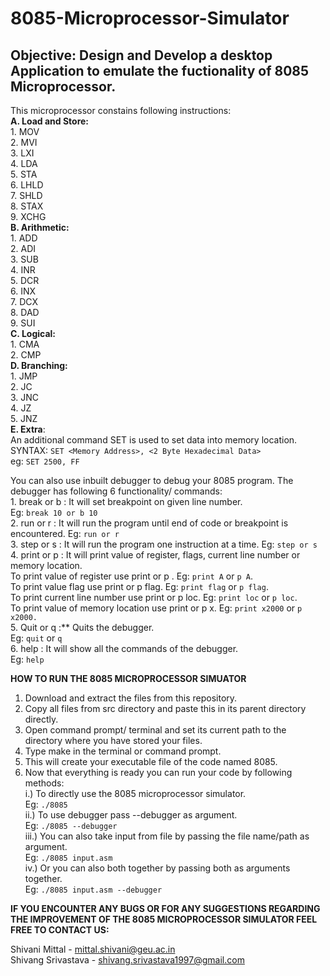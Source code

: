 # 8085-Microprocessor-Simulator

## Objective: Design and Develop a desktop Application to emulate the fuctionality of 8085 Microprocessor.  

This microprocessor constains following instructions:<br/>
**A. Load and Store:**<br />
    1. MOV<br/>
    2. MVI<br/>
    3. LXI<br/>
    4. LDA<br/>
    5. STA<br/>
    6. LHLD<br/>
    7. SHLD<br/>
    8. STAX<br/>
    9. XCHG<br/>
**B. Arithmetic:**<br/>
    1. ADD<br/>
    2. ADI<br/>
    3. SUB<br/>
    4. INR<br/>
    5. DCR<br/>
    6. INX<br/>
    7. DCX<br/>
    8. DAD<br/>
    9. SUI<br/>
**C. Logical:**<br/>
    1. CMA<br/>
    2. CMP<br/>
**D. Branching:**<br/>
    1. JMP<br/>
    2. JC<br/>
    3. JNC<br/>
    4. JZ<br/>
    5. JNZ<br />
**E. Extra**:<br/>
	  An additional command SET is used to set data into memory location.<br/>
  	SYNTAX:	`SET <Memory Address>, <2 Byte Hexadecimal Data>`<br/>
		  eg: `SET 2500, FF`

You can also use inbuilt debugger to debug your 8085 program. The debugger has following 6 functionality/ commands:<br/>
      1. break or b <line number>: It will set breakpoint on given line number.<br/>
        Eg: `break 10 or b 10`<br/>
      2. run or r : It will run the program until end of code or breakpoint is encountered.
        Eg: `run or r`<br/>
      3. step or s : It will run the program one instruction at a time.
        Eg: `step or s`<br/>
      4. print or p : It will print value of register, flags, current line number or memory location.<br/> 
        To print value of register use print or p <Register>. Eg: `print A` or `p A`.<br/>
        To print value flag use print or p flag. Eg: `print flag` or `p flag`.<br/>
        To print current line number use print or p loc. Eg: `print loc` or `p loc`.<br/>
        To print value of memory location use print or p x<memory address>. Eg: `print x2000` or `p x2000.`<br/>
      5. Quit or q :** Quits the debugger.<br/>
        Eg: `quit` or `q`<br/>
      6. help : It will show all the commands of the debugger.<br/>
        Eg: `help`<br/>

**HOW TO RUN THE 8085 MICROPROCESSOR SIMUATOR**<br/>
  1. Download and extract the files from this repository.<br/>
  2. Copy all files from src directory and paste this in its parent directory directly.<br/>
  3. Open command prompt/ terminal and set its current path to the directory where you have stored your files.<br/>
  4. Type make in the terminal or command prompt.<br/>
  5. This will create your executable file of the code named 8085.<br/>
  6. Now that everything is ready you can run your code by following methods:<br/>
      i.)	To directly use the 8085 microprocessor simulator.<br/>
	        Eg: `./8085`<br/>
      ii.)	To use debugger pass --debugger as argument.<br/>
	        Eg: `./8085 --debugger`<br/>
      iii.)	You can also take input from file by passing the file name/path as argument.<br/>
	        Eg: `./8085 input.asm`<br/>
      iv.)	Or you can also both together by passing both as arguments together.<br/>
	        Eg: `./8085 input.asm --debugger`<br/>

**IF YOU ENCOUNTER ANY BUGS OR FOR ANY SUGGESTIONS REGARDING THE IMPROVEMENT OF THE 8085 MICROPROCESSOR SIMULATOR FEEL FREE TO CONTACT US:**

Shivani Mittal		  -	mittal.shivani@geu.ac.in<br/>
Shivang Srivastava	-	shivang.srivastava1997@gmail.com<br/>
